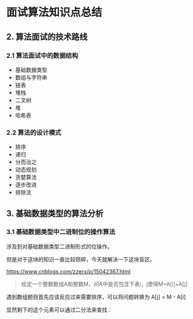 # 面试算法知识点总结

## 2. 算法面试的技术路线

### 2.1 算法面试中的数据结构

- 基础数据类型
- 数组与字符串
- 链表
- 堆栈
- 二叉树
- 堆
- 哈希表

### 2.2 算法的设计模式

- 排序
- 递归
- 分而治之
- 动态规划
- 贪婪算法
- 逐步改进
- 排除法

## 3. 基础数据类型的算法分析

### 3.1 基础数据类型中二进制位的操作算法

涉及到对基础数据类型二进制形式的位操作。

但是对于这块的知识一直比较琐碎，今天就解决一下这块盲区。

https://www.cnblogs.com/zzerx/p/15042367.html

> 给定一个整数数组A和整数M，问A中是否包含下表i，j使得M=A[i]+A[j]

 遇到数组题目首先应该反应过来需要排序，可以将问题转换为 A[j] = M - A[i]

显然剩下的这个元素可以通过二分法来查找：

```python
```

